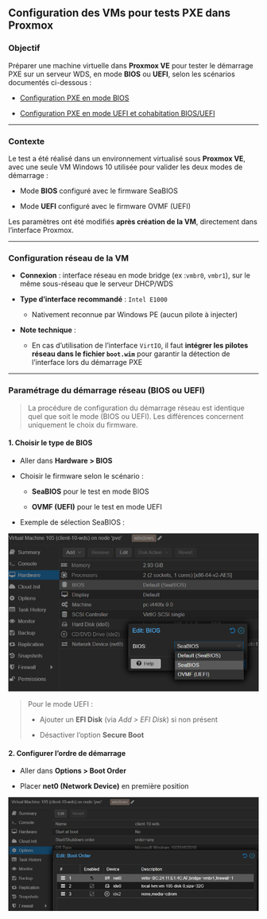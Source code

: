 ## Configuration des VMs pour tests PXE dans Proxmox

### Objectif

Préparer une machine virtuelle dans **Proxmox VE** pour tester le démarrage PXE sur un serveur WDS, en mode **BIOS** ou **UEFI**, selon les scénarios documentés ci-dessous :

- [Configuration PXE en mode BIOS](./boot_pxe_bios.md)
    
- [Configuration PXE en mode UEFI et cohabitation BIOS/UEFI](./boot_pxe_uefi.md)
    

---

### Contexte

Le test a été réalisé dans un environnement virtualisé sous **Proxmox VE**, avec une seule VM Windows 10 utilisée pour valider les deux modes de démarrage :

- Mode **BIOS** configuré avec le firmware SeaBIOS
    
- Mode **UEFI** configuré avec le firmware OVMF (UEFI)
    

Les paramètres ont été modifiés **après création de la VM**, directement dans l’interface Proxmox.

---

### Configuration réseau de la VM

- **Connexion** : interface réseau en mode bridge (ex :`vmbr0`, `vmbr1`), sur le même sous-réseau que le serveur DHCP/WDS
    
- **Type d’interface recommandé** : `Intel E1000`
    
    - Nativement reconnue par Windows PE (aucun pilote à injecter)
        
- **Note technique** :
    
    - En cas d’utilisation de l’interface `VirtIO`, il faut **intégrer les pilotes réseau dans le fichier `boot.wim`** pour garantir la détection de l’interface lors du démarrage PXE
        

---

### Paramétrage du démarrage réseau (BIOS ou UEFI)

> La procédure de configuration du démarrage réseau est identique quel que soit le mode (BIOS ou UEFI). Les différences concernent uniquement le choix du firmware.

#### 1. Choisir le type de BIOS

- Aller dans **Hardware > BIOS**
    
- Choisir le firmware selon le scénario :
    
    - **SeaBIOS** pour le test en mode BIOS
        
    - **OVMF (UEFI)** pour le test en mode UEFI
        
- Exemple de sélection SeaBIOS :

![sortie](/captures/mode_bios_proxmox.png)

> Pour le mode UEFI :
> 
> - Ajouter un **EFI Disk** (via _Add > EFI Disk_) si non présent
>     
> - Désactiver l’option **Secure Boot**
>     

#### 2. Configurer l’ordre de démarrage

- Aller dans **Options > Boot Order**
    
- Placer **net0 (Network Device)** en première position

![sortie](/captures/test_vmcli10_bootorder_PXE_BIOS.png)
